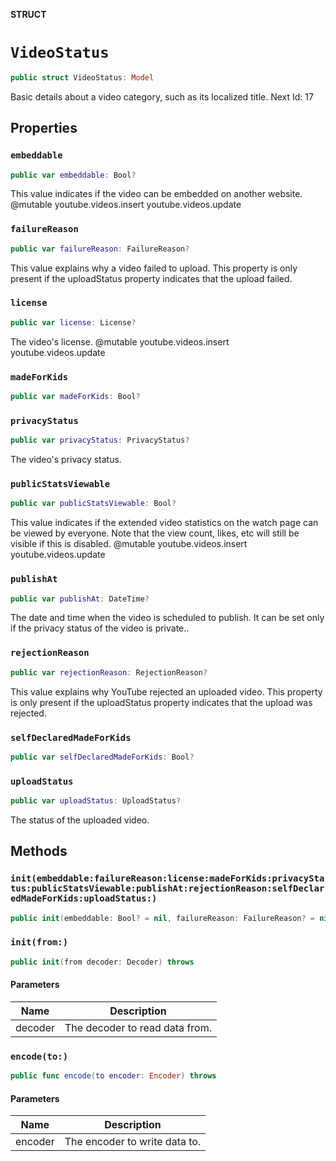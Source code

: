 **STRUCT**

# `VideoStatus`

```swift
public struct VideoStatus: Model
```

Basic details about a video category, such as its localized title. Next Id: 17

## Properties
### `embeddable`

```swift
public var embeddable: Bool?
```

This value indicates if the video can be embedded on another website. @mutable youtube.videos.insert youtube.videos.update

### `failureReason`

```swift
public var failureReason: FailureReason?
```

This value explains why a video failed to upload. This property is only present if the uploadStatus property indicates that the upload failed.

### `license`

```swift
public var license: License?
```

The video's license. @mutable youtube.videos.insert youtube.videos.update

### `madeForKids`

```swift
public var madeForKids: Bool?
```

### `privacyStatus`

```swift
public var privacyStatus: PrivacyStatus?
```

The video's privacy status.

### `publicStatsViewable`

```swift
public var publicStatsViewable: Bool?
```

This value indicates if the extended video statistics on the watch page can be viewed by everyone. Note that the view count, likes, etc will still be visible if this is disabled. @mutable youtube.videos.insert youtube.videos.update

### `publishAt`

```swift
public var publishAt: DateTime?
```

The date and time when the video is scheduled to publish. It can be set only if the privacy status of the video is private..

### `rejectionReason`

```swift
public var rejectionReason: RejectionReason?
```

This value explains why YouTube rejected an uploaded video. This property is only present if the uploadStatus property indicates that the upload was rejected.

### `selfDeclaredMadeForKids`

```swift
public var selfDeclaredMadeForKids: Bool?
```

### `uploadStatus`

```swift
public var uploadStatus: UploadStatus?
```

The status of the uploaded video.

## Methods
### `init(embeddable:failureReason:license:madeForKids:privacyStatus:publicStatsViewable:publishAt:rejectionReason:selfDeclaredMadeForKids:uploadStatus:)`

```swift
public init(embeddable: Bool? = nil, failureReason: FailureReason? = nil, license: License? = nil, madeForKids: Bool? = nil, privacyStatus: PrivacyStatus? = nil, publicStatsViewable: Bool? = nil, publishAt: DateTime? = nil, rejectionReason: RejectionReason? = nil, selfDeclaredMadeForKids: Bool? = nil, uploadStatus: UploadStatus? = nil)
```

### `init(from:)`

```swift
public init(from decoder: Decoder) throws
```

#### Parameters

| Name | Description |
| ---- | ----------- |
| decoder | The decoder to read data from. |

### `encode(to:)`

```swift
public func encode(to encoder: Encoder) throws
```

#### Parameters

| Name | Description |
| ---- | ----------- |
| encoder | The encoder to write data to. |